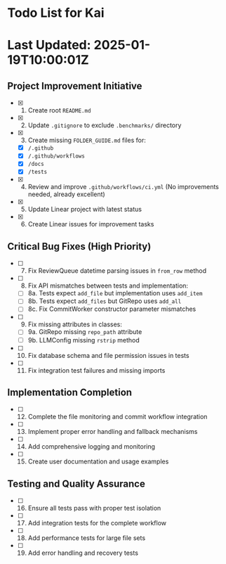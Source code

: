 # Todo List for Kai
# Last Updated: 2025-01-19T10:00:01Z

## Project Improvement Initiative

- [x] 1. Create root `README.md`
- [x] 2. Update `.gitignore` to exclude `.benchmarks/` directory
- [x] 3. Create missing `FOLDER_GUIDE.md` files for:
  - [x] `/.github`
  - [x] `/.github/workflows`
  - [x] `/docs`
  - [x] `/tests`
- [x] 4. Review and improve `.github/workflows/ci.yml` (No improvements needed, already excellent)
- [x] 5. Update Linear project with latest status
- [x] 6. Create Linear issues for improvement tasks

## Critical Bug Fixes (High Priority)

- [ ] 7. Fix ReviewQueue datetime parsing issues in `from_row` method
- [ ] 8. Fix API mismatches between tests and implementation:
  - [ ] 8a. Tests expect `add_file` but implementation uses `add_item`
  - [ ] 8b. Tests expect `add_files` but GitRepo uses `add_all`
  - [ ] 8c. Fix CommitWorker constructor parameter mismatches
- [ ] 9. Fix missing attributes in classes:
  - [ ] 9a. GitRepo missing `repo_path` attribute
  - [ ] 9b. LLMConfig missing `rstrip` method
- [ ] 10. Fix database schema and file permission issues in tests
- [ ] 11. Fix integration test failures and missing imports

## Implementation Completion

- [ ] 12. Complete the file monitoring and commit workflow integration
- [ ] 13. Implement proper error handling and fallback mechanisms
- [ ] 14. Add comprehensive logging and monitoring
- [ ] 15. Create user documentation and usage examples

## Testing and Quality Assurance

- [ ] 16. Ensure all tests pass with proper test isolation
- [ ] 17. Add integration tests for the complete workflow
- [ ] 18. Add performance tests for large file sets
- [ ] 19. Add error handling and recovery tests 